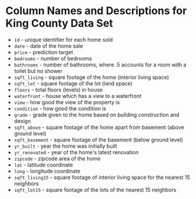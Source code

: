 # Column Names and Descriptions for King County Data Set

- `id` - unique identifier for each home sold
- `date` - date of the home sale
- `price` - prediction target
- `bedrooms` - number of bedrooms
- `bathrooms` - number of bathrooms, where .5 accounts for a room with a toilet but no shower
- `sqft_living` - square footage of the home (interior living space)
- `sqft_lot` - square footage of the lot (land space)
- `floors` - total floors (levels) in house
- `waterfront` - house which has a view to a waterfront
- `view` -  how good the view of the property is
- `condition` - how good the condition is
- `grade` - grade given to the home based on building construction and design
- `sqft_above` - square footage of the home apart from basement (above ground level)
- `sqft_basement` - square footage of the basement (below ground level)
- `yr_built` - year the home was initially built
- `yr_renovated` - year of the home's latest renovation
- `zipcode` - zipcode area of the home
- `lat` - latitude coordinate
- `long` - longitude coordinate
- `sqft_living15` - square footage of interior living space for the nearest 15 neighbors
- `sqft_lot15` - square footage of the lots of the nearest 15 neighbors